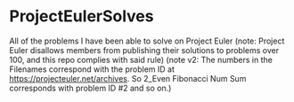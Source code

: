 # ProjectEulerSolves
All of the problems I have been able to solve on Project Euler
(note: Project Euler disallows members from publishing their solutions to problems over 100, and this repo complies with said rule)
(note v2: The numbers in the Filenames correspond with the problem ID at https://projecteuler.net/archives. So 2_Even Fibonacci Num Sum corresponds with problem ID #2 and so on.)
